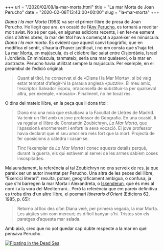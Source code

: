 +++
url = "/2020/02/08/la-mar-morta.html"
title = "La mar Morta de Joan Perucho"
date = "2020-02-08T13:43:00+00:00"
slug = "la-mar-morta"
+++

*Diana i la mar Morta* (1953) va ser el primer llibre de prosa de Joan Perucho. He llegit que ara, en ocasió de l’[Any Perucho](https://cultura.gencat.cat/ca/temes/commemoracions/2020/anyjoanperucho/), es tornarà a reeditar molt aviat. No sé per què, en algunes edicions recents, i en fer-ne esment dins d’altres obres, la mar del títol havia començat a aparèixer en minúscula: *Diana i la mar morta*. És evident que aquest canvi tipogràfic, que en modifica el sentit, s’hauria d’haver justificat, i no em consta que s’haja fet. La [mar Morta](https://ca.wikipedia.org/wiki/Mar_Morta), en majúscula, és el cèlebre llac salat entre Cisjordània, Israel i Jordània. En minúscula, tanmateix, seria una mar qualsevol, o la mar en abstracte. Perucho havia utilitzat sempre la majúscula. Per exemple, en el preàmbul de l’edició original:

> Quant al títol, he conservat el de «Diana i la Mar Morta», si bé vaig estar temptat d’afegir-hi la paraula anglesa *«puzzle»*. El meu amic, l’escriptor Salvador Espriu, m’aconsellà de substituir-la per qualsevol altra, per exemple, «mosaic». Finalment, no he tocat res.

O dins del mateix llibre, en la peça que li dona títol:

> Diana era una noia que estudiava a la Facultat de Lletres de Madrid. Va tenir un flirt amb un jove professor de Geografia. En una ocasió, li va regalar el llibre de Constantin Zoubichryn, *La Mar Morta*, que l’apassionà enormement i enfortí la seva vocació. El jove professor havia declarat que el seu amor era més fort que la mort. Projectà de fer oposicions a càtedra i casar-se.
> 
> Tinc l’exemplar de *La Mar Morta* i conec aquests detalls perquè, durant la guerra, els qui estàvem al servei de les armes sabíem coses insospitades.

Malauradament, la referència al tal Zoubichryn no ens serveix de res, ja que pareix ser un autor inventat per Perucho. Una altra de les peces del llibre, "Exercici literari", resulta, potser, geogràficament ambigua, o confusa, ja que s’hi barregen la mar Morta i Alexandreta, o [Iskenderun](https://ca.wikipedia.org/wiki/İskenderun), que és més al nord i a la vora del Mediterrani… Però la referència que em pareix definitiva es troba dins d’un altre llibre, el poemari *Itineraris d’Orient* (Edicions 62, 1985, p. 65):

> Retorno al lloc des d’on Diana veié, per primera vegada, la mar Morta. Les aigües són com mercuri; és difícil banyar-s'hi. Tristos són els paratges d’aquesta mar salada.

Amb això, crec que no pot quedar cap dubte respecte a la mar en què pensava Perucho.

<a title="Matson Collection [Public domain]" href="https://commons.wikimedia.org/wiki/File:Floating_in_the_Dead_Sea_LCCN2002706898.jpg"><img alt="Floating in the Dead Sea" src="/uploads/2020/baa306d540.jpg"></a>
